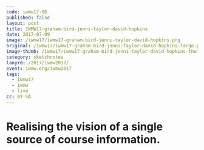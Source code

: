 ```yaml
---
code: iwmw17-06
published: false
layout: post
title: IWMW17-graham-bird-jenni-taylor-david-hopkins
date: 2017-07-09
image: /iwmw17/iwmw17-graham-bird-jenni-taylor-david-hopkins.png
original: /iwmw17/iwmw17-graham-bird-jenni-taylor-david-hopkins-large.png
image-thumb: /iwmw17/iwmw17-graham-bird-jenni-taylor-david-hopkins-thumb.png
category: sketchnotes
lanyrd: /2017/iwmw2017/
event: iwmw.org/iwmw2017
tags:
  - iwmw17
  - iwmw
  - live
cc: BY-SA
---
```


# Realising the vision of a single source of course information.

